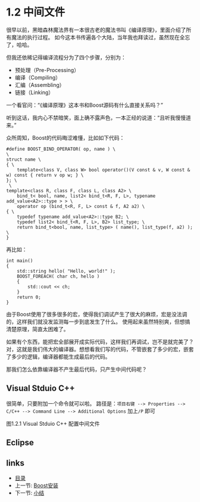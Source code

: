 # 1.2 中间文件

很早以前，黑暗森林魔法界有一本很古老的魔法书叫《编译原理》，里面介绍了所有魔法的执行过程。
如今这本书传遍各个大陆，当年我也拜读过，虽然现在全忘了，哈哈。

但我还依稀记得编译流程分为了四个步骤，分别为：
- 预处理（Pre-Processing）
- 编译（Compiling）
- 汇编（Assembling）
- 链接（Linking）

一个看官问：“《编译原理》这本书和Boost源码有什么直接关系吗？” 

听到这话，我内心不禁暗笑，面上确不露声色，一本正经的说道：“且听我慢慢道来。”


众所周知，Boost的代码晦涩难懂，比如如下代码：

    #define BOOST_BIND_OPERATOR( op, name ) \
    \
    struct name \
    { \
        template<class V, class W> bool operator()(V const & v, W const & w) const { return v op w; } \
    }; \
     \
    template<class R, class F, class L, class A2> \
        bind_t< bool, name, list2< bind_t<R, F, L>, typename add_value<A2>::type > > \
        operator op (bind_t<R, F, L> const & f, A2 a2) \
    { \
        typedef typename add_value<A2>::type B2; \
        typedef list2< bind_t<R, F, L>, B2> list_type; \
        return bind_t<bool, name, list_type> ( name(), list_type(f, a2) ); \
    }
  
再比如：

    int main()
    {
        std::string hello( "Hello, world!" );
        BOOST_FOREACH( char ch, hello )
        {
            std::cout << ch;
        }
        return 0;
    }
  
由于Boost使用了很多很多的宏，使得我们调试产生了很大的麻烦，宏是没法调的，这样我们就没发监测每一步到底发生了什么。
使用起来虽然特别爽，但想搞清楚原理，简直太困难了。

如果有个东西，能把宏全部展开成实际代码，这样我们再调试，岂不是就完美了？
对，这就是我们伟大的编译器。想想看我们写的代码，不管嵌套了多少的宏，嵌套了多少的逻辑，编译器都能生成最后的代码。

那我们怎么依靠编译器不产生最后代码，只产生中间代码呢？

## Visual Stduio C++

很简单，只要附加一个命令就可以啦。
路径是：`项目右键 --> Properties --> C/C++ --> Command Line --> Additional Options` 加上`/P` 即可

图1.2.1 Visual Stduio C++ 配置中间文件


## Eclipse


## links
  * [目录](<preface.md>)
  * 上一节: [Boost安装](<01.01.Boost安装.md>)
  * 下一节: [小结](<01.03.小结.md>)

